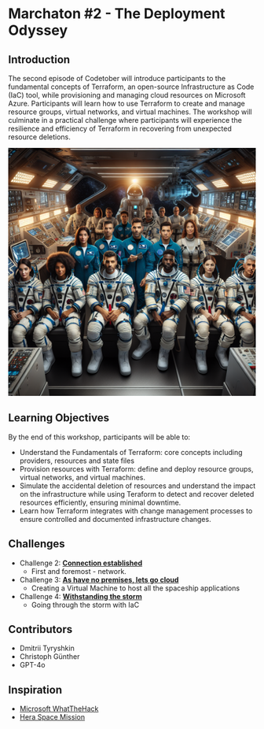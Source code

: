 # Marchaton #2 - The Deployment Odyssey

## Introduction

The second episode of Codetober will introduce participants to the fundamental concepts of Terraform, an open-source Infrastructure as Code (IaC) tool, while provisioning and managing cloud resources on Microsoft Azure. Participants will learn how to use Terraform to create and manage resource groups, virtual networks, and virtual machines. The workshop will culminate in a practical challenge where participants will experience the resilience and efficiency of Terraform in recovering from unexpected resource deletions.

<img src="Challenges/images/crew-ready.png" width="512"/>

## Learning Objectives

By the end of this workshop, participants will be able to:

- Understand the Fundamentals of Terraform: core concepts including providers, resources and state files
- Provision resources with Terraform: define and deploy resource groups, virtual networks, and virtual machines.
- Simulate the accidental deletion of resources and understand the impact on the infrastructure while using Teraform to detect and recover deleted resources efficiently, ensuring minimal downtime.
- Learn how Terraform integrates with change management processes to ensure controlled and documented infrastructure changes.

## Challenges
- Challenge 2: **[Connection established](Challenges/Challenge-02.md)**
   - First and foremost - network.
- Challenge 3: **[As have no premises, lets go cloud](Challenges/Challenge-03.md)**
   - Creating a Virtual Machine to host all the spaceship applications
- Challenge 4: **[Withstanding the storm](Challenges/Challenge-04.md)**
   - Going through the storm with IaC

## Contributors
- Dmitrii Tyryshkin
- Christoph Günther
- GPT-4o

## Inspiration
- [Microsoft WhatTheHack](https://microsoft.github.io/WhatTheHack/)
- [Hera Space Mission](https://www.heramission.space/)

